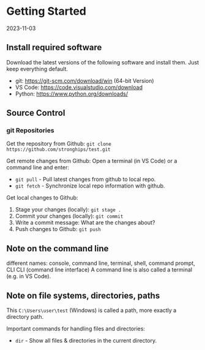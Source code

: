 # Getting Started
2023-11-03

## Install required software
Download the latest versions of the following software and install them.
Just keep everything default.

- git: https://git-scm.com/download/win (64-bit Version)
- VS Code: https://code.visualstudio.com/download
- Python: https://www.python.org/downloads/

## Source Control
### git Repositories

Get the repository from Github: `git clone https://github.com/stronghips/test.git`

Get remote changes from Github:
Open a terminal (in VS Code) or a command line and enter:
- `git pull` - Pull latest changes from github to local repo.
- `git fetch` - Synchronize local repo information with github.

Get local changes to Github:
1. Stage your changes (locally): `git stage .`
2. Commit your changes (locally): `git commit`
3. Write a commit message: What are the changes about?
4. Push changes to Github: `git push`

## Note on the command line
different names:  console, command line, terminal, shell, command prompt, CLI
CLI (command line interface)
A command line is also called a terminal (e.g. in VS Code).

## Note on file systems, directories, paths
This `C:\Users\user\test` (Windows) is called a path, more exactly a directory path.

Important commands for handling files and directories:
- `dir`  - Show all files & directories in the current directory.

